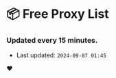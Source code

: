# :package: Free Proxy List
### Updated every 15 minutes.

- Last updated: `2024-09-07 01:45`

:heart:
